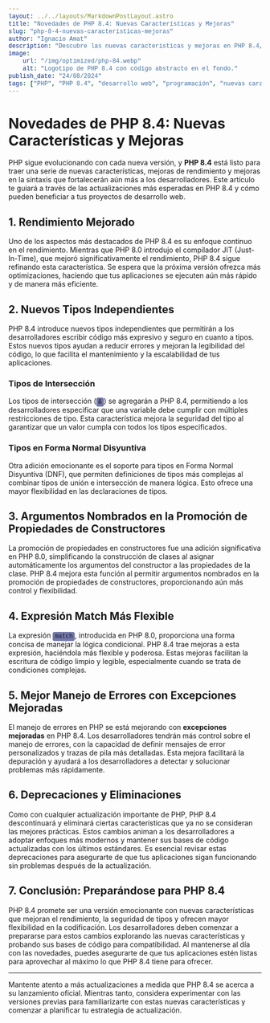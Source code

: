 ```yaml
---
layout: ../../layouts/MarkdownPostLayout.astro
title: "Novedades de PHP 8.4: Nuevas Características y Mejoras"
slug: "php-8-4-nuevas-caracteristicas-mejoras"
author: "Ignacio Amat"
description: "Descubre las nuevas características y mejoras en PHP 8.4, incluyendo mejoras de rendimiento, nueva sintaxis y actualizaciones amigables para desarrolladores."
image:
    url: "/img/optimized/php-84.webp"
    alt: "Logotipo de PHP 8.4 con código abstracto en el fondo."
publish_date: "24/08/2024"
tags: ["PHP", "PHP 8.4", "desarrollo web", "programación", "nuevas características"]
---
```

# Novedades de PHP 8.4: Nuevas Características y Mejoras

PHP sigue evolucionando con cada nueva versión, y **PHP 8.4** está listo para traer una serie de nuevas características, mejoras de rendimiento y mejoras en la sintaxis que fortalecerán aún más a los desarrolladores. Este artículo te guiará a través de las actualizaciones más esperadas en PHP 8.4 y cómo pueden beneficiar a tus proyectos de desarrollo web.

## 1. Rendimiento Mejorado

Uno de los aspectos más destacados de PHP 8.4 es su enfoque continuo en el rendimiento. Mientras que PHP 8.0 introdujo el compilador JIT (Just-In-Time), que mejoró significativamente el rendimiento, PHP 8.4 sigue refinando esta característica. Se espera que la próxima versión ofrezca más optimizaciones, haciendo que tus aplicaciones se ejecuten aún más rápido y de manera más eficiente.

## 2. Nuevos Tipos Independientes

PHP 8.4 introduce nuevos tipos independientes que permitirán a los desarrolladores escribir código más expresivo y seguro en cuanto a tipos. Estos nuevos tipos ayudan a reducir errores y mejoran la legibilidad del código, lo que facilita el mantenimiento y la escalabilidad de tus aplicaciones.

### Tipos de Intersección
Los tipos de intersección (`&`) se agregarán a PHP 8.4, permitiendo a los desarrolladores especificar que una variable debe cumplir con múltiples restricciones de tipo. Esta característica mejora la seguridad del tipo al garantizar que un valor cumpla con todos los tipos especificados.

### Tipos en Forma Normal Disyuntiva
Otra adición emocionante es el soporte para tipos en Forma Normal Disyuntiva (DNF), que permiten definiciones de tipos más complejas al combinar tipos de unión e intersección de manera lógica. Esto ofrece una mayor flexibilidad en las declaraciones de tipos.

## 3. Argumentos Nombrados en la Promoción de Propiedades de Constructores

La promoción de propiedades en constructores fue una adición significativa en PHP 8.0, simplificando la construcción de clases al asignar automáticamente los argumentos del constructor a las propiedades de la clase. PHP 8.4 mejora esta función al permitir argumentos nombrados en la promoción de propiedades de constructores, proporcionando aún más control y flexibilidad.

## 4. Expresión Match Más Flexible

La expresión `match`, introducida en PHP 8.0, proporciona una forma concisa de manejar la lógica condicional. PHP 8.4 trae mejoras a esta expresión, haciéndola más flexible y poderosa. Estas mejoras facilitan la escritura de código limpio y legible, especialmente cuando se trata de condiciones complejas.

## 5. Mejor Manejo de Errores con Excepciones Mejoradas

El manejo de errores en PHP se está mejorando con **excepciones mejoradas** en PHP 8.4. Los desarrolladores tendrán más control sobre el manejo de errores, con la capacidad de definir mensajes de error personalizados y trazas de pila más detalladas. Esta mejora facilitará la depuración y ayudará a los desarrolladores a detectar y solucionar problemas más rápidamente.

## 6. Deprecaciones y Eliminaciones

Como con cualquier actualización importante de PHP, PHP 8.4 descontinuará y eliminará ciertas características que ya no se consideran las mejores prácticas. Estos cambios animan a los desarrolladores a adoptar enfoques más modernos y mantener sus bases de código actualizadas con los últimos estándares. Es esencial revisar estas deprecaciones para asegurarte de que tus aplicaciones sigan funcionando sin problemas después de la actualización.

## 7. Conclusión: Preparándose para PHP 8.4

PHP 8.4 promete ser una versión emocionante con nuevas características que mejoran el rendimiento, la seguridad de tipos y ofrecen mayor flexibilidad en la codificación. Los desarrolladores deben comenzar a prepararse para estos cambios explorando las nuevas características y probando sus bases de código para compatibilidad. Al mantenerse al día con las novedades, puedes asegurarte de que tus aplicaciones estén listas para aprovechar al máximo lo que PHP 8.4 tiene para ofrecer.

---

Mantente atento a más actualizaciones a medida que PHP 8.4 se acerca a su lanzamiento oficial. Mientras tanto, considera experimentar con las versiones previas para familiarizarte con estas nuevas características y comenzar a planificar tu estrategia de actualización.

<style>
    article p + h2 {
    font-size: 1.5em;
    font-weight: bold;
    margin-top: 1.5em;
  }

  article h2 + h1 {
    font-size: 2em;
    font-weight: bold;
    margin-top: 1.5em;
  }

    article {
        text-wrap: pretty;
    }
    
    article h3 {
    font-weight: bold;
      font-size: 1.5em;
      margin-top: 1.5em;
    }

article p {
    margin: 10px 0;
    line-height: 1.7;
}

article ul, article ol {
    list-style-type: circle;
    margin: 10px 0 10px 20px;
}

article li h4 {
    /* add soft light font */
    font-weight: lighter;
    font-style: italic;
}

article blockquote {
    border-left: 4px solid #ddd;
    padding-left: 15px;
    color: #666;
    margin: 20px 0;
    font-style: italic;
}

article p a {
      cursor: pointer;
  display: inline-flex;
  align-items: center;
  padding: 0.5rem 1rem; /* py-2 px-4 */
  font-size: 0.875rem; /* text-sm */
  font-weight: 500; /* font-medium */
  color: #1f2937; /* text-gray-900 */
  background-color: #ffffff; /* bg-white */
  border: 1px solid #e5e7eb; /* border border-gray-200 */
  border-radius: 0.5rem; /* rounded-lg */
  transition: all 0.2s ease-in-out; /* transition */
}

article p a:hover {
    background-color: #f3f4f6; /* hover:bg-gray-100 */
  color: rgba(234, 179, 8, 0.9); /* hover:text-yellow-500/90 */
}

article p a:focus {
    z-index: 10; /* focus:z-10 */
  outline: none; /* focus:outline-none */
  border-color: #e5e7eb; /* focus:ring-gray-200 */
  box-shadow: 0 0 0 2px #e5e7eb; /* focus:ring-2 */
  color: rgba(234, 179, 8, 0.9); /* focus:text-yellow-500/90 */
}

code {
    background-color: #7477AC;
    padding: 2px 4px;
    border-radius: 4px;
    font-family: 'Courier New', Courier, monospace;
}

article code {
    background-color: #f5f5f5;
    padding: 2px 4px;
    border-radius: 4px;
    font-family: 'Courier New', Courier, monospace;
}

article pre {
    background-color: #f5f5f5;
    padding: 10px;
    border-radius: 4px;
    overflow-x auto;
}

@media (min-width: 601px) and (max-width: 1024px) {
    article {
        padding: 40px;
    }
}

@media (max-width: 600px) { 
    article {
      padding: 30px;
    }

 }
</style>
